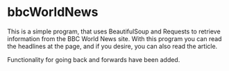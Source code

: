 # bbcWorldNews

This is a simple program, that uses BeautifulSoup and Requests to retrieve information
from the BBC World News site. With this program you can read the headlines at the page, and
if you desire, you can also read the article.

Functionality for going back and forwards have been added.
